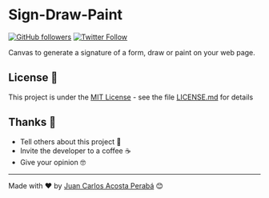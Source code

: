 # Sign-Draw-Paint

[![GitHub followers](https://img.shields.io/github/followers/JuanCarlosAcostaPeraba?style=social)](https://github.com/JuanCarlosAcostaPeraba)
[![Twitter Follow](https://img.shields.io/twitter/follow/JC_AcostaPeraba?label=Follow&style=social)](https://twitter.com/JuanSerberoCode)

Canvas to generate a signature of a form, draw or paint on your web page.

## License 📄

This project is under the [MIT License](https://opensource.org/licenses/MIT) - see the file [LICENSE.md](LICENSE.md) for details

## Thanks 🎁

- Tell others about this project 📢
- Invite the developer to a coffee ☕
- Give your opinion 🤓

---

Made with ❤️ by [Juan Carlos Acosta Perabá](https://github.com/JuanCarlosAcostaPeraba) 😊
